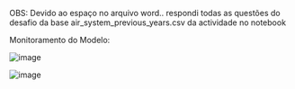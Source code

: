 OBS:  Devido ao espaço no arquivo word..  respondi todas as questões do desafio da base air_system_previous_years.csv  da actividade no  notebook


Monitoramento do Modelo:

![image](https://github.com/user-attachments/assets/2dd7901d-5d06-4f73-87dc-70b15089b722)


![image](https://github.com/user-attachments/assets/309875dc-ccda-4a76-8f4c-4a057b3049c3)




